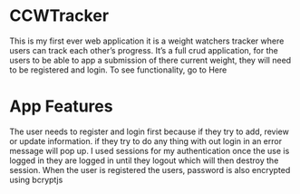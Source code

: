 # CCWTracker
This is my first ever web application it is a weight watchers tracker where users can track each other’s progress. It’s a full crud application, for the users to be able to app a submission of there current weight, they will need to be registered and login. 
To see functionality, go to Here

# App Features
The user needs to register and login first because if they try to add, review or update information. if they try to do any thing with out login in an error message will pop up. 
I used sessions for my authentication once the use is logged in they are logged in until they logout which will then destroy the session. 
When the user is registered the users, password is also encrypted using bcryptjs 
